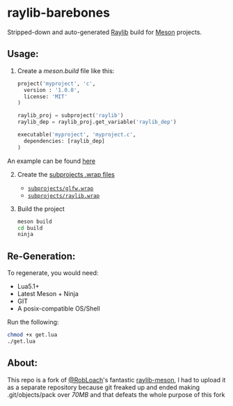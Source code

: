 # raylib-barebones

Stripped-down and auto-generated [Raylib](https://github.com/raysan5/raylib) build for [Meson](https://mesonbuild.com) projects.

## Usage:

1. Create a _meson.build_ file like this:
    ``` python
    project('myproject', 'c',
      version : '1.0.0',
      license: 'MIT'
    )

    raylib_proj = subproject('raylib')
    raylib_dep = raylib_proj.get_variable('raylib_dep')

    executable('myproject', 'myproject.c',
      dependencies: [raylib_dep]
    )
    ```
An example can be found [here](https://github.com/moonsteal/raylib-example)


2. Create the [subprojects .wrap files](examples/core_basic_window/subprojects)
    - [`subprojects/glfw.wrap`](subprojects/glfw.wrap)
    - [`subprojects/raylib.wrap`](raylib.wrap)

3. Build the project
    ``` bash
    meson build
    cd build
    ninja
    ```

## Re-Generation:
To regenerate, you would need:
- Lua5.1+ 
- Latest Meson + Ninja
- GIT
- A posix-compatible OS/Shell

Run the following:
``` bash
chmod +x get.lua
./get.lua
```

## About:
This repo is a fork of [@RobLoach](https://github.com/RobLoach/raylib-meson)'s fantastic [raylib-meson](https://github.com/RobLoach/raylib-meson), I had to upload it as a separate repository because git freaked up and ended making .git/objects/pack over _70MB_ and that defeats the whole purpose of this fork
